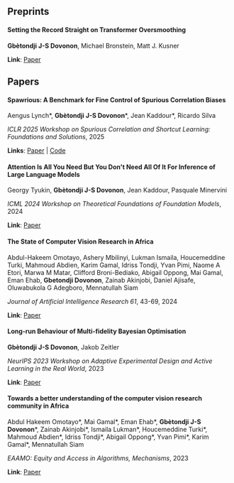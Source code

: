 ## Preprints

#### Setting the Record Straight on Transformer Oversmoothing  

**Gbètondji J-S Dovonon**, Michael Bronstein, Matt J. Kusner  

**Link**: [Paper](https://arxiv.org/pdf/2401.04301.pdf)



## Papers

#### Spawrious: A Benchmark for Fine Control of Spurious Correlation Biases  

Aengus Lynch\*, **Gbètondji J-S Dovonon**\*, Jean Kaddour\*, Ricardo Silva  

*ICLR 2025 Workshop on Spurious Correlation and Shortcut Learning: Foundations and Solutions*, 2025 

**Links**: [Paper](https://arxiv.org/pdf/2303.05470.pdf) \| [Code](https://github.com/aengusl/spawrious)


#### Attention Is All You Need But You Don't Need All Of It For Inference of Large Language Models

Georgy Tyukin, **Gbètondji J-S Dovonon**, Jean Kaddour, Pasquale Minervini 

*ICML 2024 Workshop on Theoretical Foundations of Foundation Models*, 2024 

**Link**: [Paper](https://arxiv.org/pdf/2407.15516)


#### The State of Computer Vision Research in Africa

Abdul-Hakeem Omotayo, Ashery Mbilinyi, Lukman Ismaila, Houcemeddine Turki, Mahmoud Abdien, Karim Gamal, Idriss Tondji, Yvan Pimi, Naome A Etori, Marwa M Matar, Clifford Broni-Bediako, Abigail Oppong, Mai Gamal, Eman Ehab, **Gbetondji Dovonon**, Zainab Akinjobi, Daniel Ajisafe, Oluwabukola G Adegboro, Mennatullah Siam 

*Journal of Artificial Intelligence Research 61*, 43-69, 2024 

**Link**: [Paper](https://www.jair.org/index.php/jair/article/view/16653/27081)


#### Long-run Behaviour of Multi-fidelity Bayesian Optimisation  

**Gbètondji J-S Dovonon**, Jakob Zeitler  

*NeurIPS 2023 Workshop on Adaptive Experimental Design and Active Learning in the Real World*, 2023  

**Link**: [Paper](https://arxiv.org/pdf/2312.12633.pdf)


#### Towards a better understanding of the computer vision research community in Africa  

Abdul Hakeem Omotayo\*, Mai Gamal\*, Eman Ehab\*, **Gbètondji J-S Dovonon**\*, Zainab Akinjobi\*, Ismaila Lukman\*, Houcemeddine Turki\*, Mahmoud Abdien\*, Idriss Tondji\*, Abigail Oppong\*, Yvan Pimi\*, Karim Gamal\*, Mennatullah Siam  

*EAAMO: Equity and Access in Algorithms, Mechanisms*, 2023  

**Link**: [Paper](https://arxiv.org/pdf/2305.06773.pdf)
